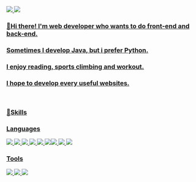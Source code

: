 <a href="https://tropical-viscount-17b.notion.site/764948ec3b1e4a6eab4eb5bf02cc165c" target="_blank"><img src="https://img.shields.io/badge/notion-E4405F?style=flat-square&logo=Instagram&logoColor=white"/> <a href="qkrqudgns95@gmail.com" target="_blank"><img src="https://img.shields.io/badge/qkrqudgns95@gmail.com-EA4335?style=flat-square&logo=Gmail&logoColor=white"/> 

  
### 👋Hi there! I'm web developer who wants to do front-end and back-end.
###  Sometimes I develop Java, but i prefer Python.

###  I enjoy reading, sports climbing and workout.
###  I hope to develop every useful websites.
<br>

###  💪Skills

###  Languages
<img src="https://img.shields.io/badge/JavaScript-F7DF1E?style=flat-square&logo=JavaScript&logoColor=white"/> <img src="https://img.shields.io/badge/TypeScript-3178C6?style=flat-square&logo=TypeScript&logoColor=white"/>  <img src="https://img.shields.io/badge/Spring-6DB33F?style=flat-square&logo=Spring&logoColor=white"/>  <img src="https://img.shields.io/badge/Python-3776AB?style=flat-square&logo=Python&logoColor=white"/> <img src="https://img.shields.io/badge/Flask-000000?style=flat-square&logo=Flask&logoColor=white"/>  <img src="https://img.shields.io/badge/Swagger-85EA2D?style=flat-square&logo=Swagger&logoColor=white"/><img src="https://img.shields.io/badge/Selenium-43B02A?style=flat-square&logo=Selenium&logoColor=white"/>  <img src="https://img.shields.io/badge/TensorFlow-FF6F00?style=flat-square&logo=TensorFlow&logoColor=white"/>    <img src="https://img.shields.io/badge/MySQL-4479A1?style=flat-square&logo=MySQL&logoColor=white"/>  


###  Tools
<img src="https://img.shields.io/badge/GitHub-181717?style=flat-square&logo=GitHub&logoColor=white"/> <img src="https://img.shields.io/badge/Slack-4A154B?style=flat-square&logo=Slack&logoColor=white"/> <img src="https://img.shields.io/badge/Figma-F24E1E?style=flat-square&logo=Figma&logoColor=white"/>

<!--
**byounghoonpark/byounghoonpark** is a ✨ _special_ ✨ repository because its `README.md` (this file) appears on your GitHub profile.

Here are some ideas to get you started:

- 🔭 I’m currently working on ...
- 🌱 I’m currently learning ...
- 👯 I’m looking to collaborate on ...
- 🤔 I’m looking for help with ...
- 💬 Ask me about ...
- 📫 How to reach me: ...
- 😄 Pronouns: ...
- ⚡ Fun fact: ...
-->
